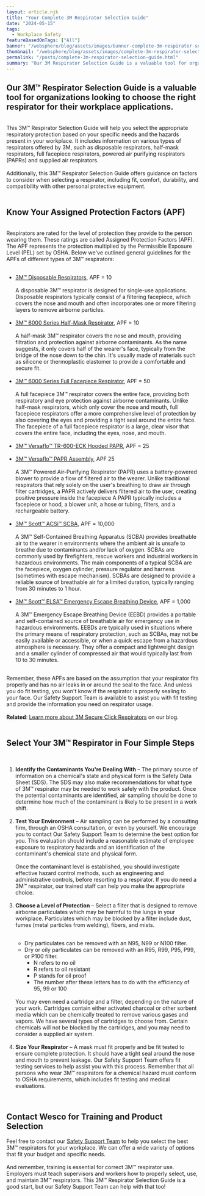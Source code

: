 ```yaml
---
layout: article.njk
title: "Your Complete 3M Respirator Selection Guide"
date: "2024-05-15"
tags:
  - Workplace Safety
featureBasedOnTags: ["All"]
banner: "/websphere/blog/assets/images/banner-complete-3m-respirator-selection-guide.webp"
thumbnail: "/websphere/blog/assets/images/complete-3m-respirator-selection-guide.webp"
permalink: "/posts/complete-3m-respirator-selection-guide.html"
summary: "Our 3M Respirator Selection Guide is a valuable tool for organizations looking to choose the right respirator for their workplace applications."
---
```


<h2 class="intro">Our 3M&#8482; Respirator Selection Guide is a valuable tool for organizations looking to choose the right respirator for their workplace applications.</h2>
<br>
This 3M&#8482; Respirator Selection Guide will help you select the appropriate respiratory protection based on your specific needs and the hazards present in your workplace. It includes information on various types of respirators offered by 3M, such as disposable respirators, half-mask respirators, full facepiece respirators, powered air purifying respirators (PAPRs) and supplied air respirators.
<br><br>
Additionally, this 3M&#8482; Respirator Selection Guide offers guidance on factors to consider when selecting a respirator, including fit, comfort, durability, and compatibility with other personal protective equipment.
<br><br>
<h2>Know Your Assigned Protection Factors (APF)</h2>
<br>
Respirators are rated for the level of protection they provide to the person wearing them. These ratings are called Assigned Protection Factors (APF). The APF represents the protection multiplied by the Permissible Exposure Level (PEL) set by OSHA. Below we've outlined general guidelines for the APFs of different types of 3M&#8482; respirators:
<br><br>
<ul>
<li><a href="https://www.conney.com/style/3m-disposable-respirators?PMWTNO=000000000327181&utm_medium=3m-respirator-selection-guide&utm_source=Blog&utm_campaign=3M">3M&#8482; Disposable Respirators</a>, APF = 10
<br><br>
A disposable 3M&#8482; respirator is designed for single-use applications. Disposable respirators typically consist of a filtering facepiece, which covers the nose and mouth and often incorporates one or more filtering layers to remove airborne particles.
</li>
<br>
<li>
<a href="https://www.conney.com/style/3m-6000-series-half-mask-respirator?PMWTNO=000000000314033&utm_medium=3m-respirator-selection-guide&utm_source=Blog&utm_campaign=3M">3M&#8482; 6000 Series Half-Mask Respirator</a>, APF = 10
<br><br>
A half-mask 3M&#8482; respirator covers the nose and mouth, providing filtration and protection against airborne contaminants. As the name suggests, it only covers half of the wearer's face, typically from the bridge of the nose down to the chin. It's usually made of materials such as silicone or thermoplastic elastomer to provide a comfortable and secure fit.
</li>
<br>
<li>
<a href="https://www.conney.com/style/3m-6000-series-full-facepiece-respirator?utm_medium=3m-respirator-selection-guide&utm_source=Blog&utm_campaign=3M">3M&#8482; 6000 Series Full Facepiece Respirator</a>, APF = 50
<br><br>
A full facepiece 3M&#8482; respirator covers the entire face, providing both respiratory and eye protection against airborne contaminants. Unlike half-mask respirators, which only cover the nose and mouth, full facepiece respirators offer a more comprehensive level of protection by also covering the eyes and providing a tight seal around the entire face. The facepiece of a full facepiece respirator is a large, clear visor that covers the entire face, including the eyes, nose, and mouth.
</li>
<br>
<li>
<a href="https://www.conney.com/product/3m-versaflo-easy-clean-papr-kit-tr-600-eck?utm_medium=3m-respirator-selection-guide&utm_source=Blog&utm_campaign=3M">3M&#8482; Versaflo&#8482; TR-600-ECK Hooded PAPR</a>, APF = 25
</li>
<br>
<li>
<a href="https://www.conney.com/style/3m-versaflo-papr-assembly?utm_medium=3m-respirator-selection-guide&utm_source=Blog&utm_campaign=3M">3M&#8482; Versaflo&#8482; PAPR Assembly</a>, APF 25
<br><br>
A 3M&#8482; Powered Air-Purifying Respirator (PAPR) uses a battery-powered blower to provide a flow of filtered air to the wearer. Unlike traditional respirators that rely solely on the user's breathing to draw air through filter cartridges, a PAPR actively delivers filtered air to the user, creating positive pressure inside the facepiece A PAPR typically includes a facepiece or hood, a blower unit, a hose or tubing, filters, and a rechargeable battery. 
</li>
<br>
<li>
<a href="https://www.conney.com/product/scott-acsi-scba-aluminum-cylinder-facepiece-not-included-30-minute-service-life?PMWTNO=000000000314289&utm_medium=3m-respirator-selection-guide&utm_source=Blog&utm_campaign=3M">3M&#8482; Scott&#8482; ACSi&#8482; SCBA</a>, APF = 10,000
<br><br>
A 3M&#8482; Self-Contained Breathing Apparatus (SCBA) provides breathable air to the wearer in environments where the ambient air is unsafe to breathe due to contaminants and/or lack of oxygen. SCBAs are commonly used by firefighters, rescue workers and industrial workers in hazardous environments. The main components of a typical SCBA are the facepiece, oxygen cylinder, pressure regulator and harness (sometimes with escape mechanism). SCBAs are designed to provide a reliable source of breathable air for a limited duration, typically ranging from 30 minutes to 1 hour.
</li>
<br>
<li>
<a href="https://www.conney.com/style/3m-scott-elsa-emergency-escape-breathing-device-n?PMWTNO=000000000381326&utm_medium=3m-respirator-selection-guide&utm_source=Blog&utm_campaign=3M">3M&#8482; Scott&#8482; ELSA&#8482; Emergency Escape Breathing Device</a>, APF = 1,000
<br><br>
A 3M&#8482; Emergency Escape Breathing Device (EEBD) provides a portable and self-contained source of breathable air for emergency use in hazardous environments. EEBDs are typically used in situations where the primary means of respiratory protection, such as SCBAs, may not be easily available or accessible, or when a quick escape from a hazardous atmosphere is necessary. They offer a compact and lightweight design and a smaller cylinder of compressed air that would typically last from 10 to 30 minutes.
</li>
</ul>
<br>
Remember, these APFs are based on the assumption that your respirator fits properly and has no air leaks in or around the seal to the face. And unless you do fit testing, you won't know if the respirator is properly sealing to your face. Our Safety Support Team is available to assist you with fit testing and provide the information you need on respirator usage.
<br><br>
<strong>Related</strong>: <a href="https://conney.com/websphere/blog/posts/3m-secure-click-full-face-respirator-protection-that-clicks.html?utm_medium=3m-respirator-selection-guide&utm_source=Blog&utm_campaign=Conney">Learn more about 3M Secure Click Respirators</a> on our blog.
<br><br>
<h2>Select Your 3M&#8482; Respirator in Four Simple Steps</h2>
<br>
<ol>
    <li>
        <strong>Identify the Contaminants You're Dealing With</strong> &ndash; The primary source of information on a chemical's state and physical form is the Safety Data Sheet (SDS). The SDS may also make recommendations for what type of 3M&#8482; respirator may be needed to work safely with the product. Once the potential contaminants are identified, air sampling should be done to determine how much of the contaminant is likely to be present in a work shift.
    </li>
    <br>
    <li>
        <strong>Test Your Environment</strong> &ndash; Air sampling can be performed by a consulting firm, through an OSHA consultation, or even by yourself. We encourage you to contact Our Safety Support Team to determine the best option for you. This evaluation should include a reasonable estimate of employee exposure to respiratory hazards and an identification of the contaminant's chemical state and physical form.
    </li>
    <br>
    Once the contaminant level is established, you should investigate effective hazard control methods, such as engineering and administrative controls, before resorting to a respirator. If you do need a 3M&#8482; respirator, our trained staff can help you make the appropriate choice.
    <br><br>
    <li>
        <strong>Choose a Level of Protection</strong> &ndash; Select a filter that is designed to remove airborne particulates which may be harmful to the lungs in your workplace. Particulates which may be blocked by a filter include dust, fumes (metal particles from welding), fibers, and mists.
    </li>
    <br>
    <ul>
        <li>
            Dry particulates can be removed with an N95, N99 or N100 filter.
        </li>
        <li>
            Dry or oily particulates can be removed with an R95, R99, P95, P99, or P100 filter.
            <ul>
                <li>N refers to no oil</li>
                <li>R refers to oil resistant</li>
                <li>P stands for oil proof</li>
                <li>The number after these letters has to do with the efficiency of 95, 99 or 100</li>
            </ul>
        </li>
    </ul>
    <br>
    You may even need a cartridge and a filter, depending on the nature of your work. Cartridges contain either activated charcoal or other sorbent media which can be chemically treated to remove various gases and vapors. We have several types of cartridges to choose from. Certain chemicals will not be blocked by the cartridges, and you may need to consider a supplied air system.
    <br><br>
    <li>
        <strong>Size Your Respirator</strong> &ndash; A mask must fit properly and be fit tested to ensure complete protection. It should have a tight seal around the nose and mouth to prevent leakage. Our Safety Support Team offers fit testing services to help assist you with this process. Remember that all persons who wear 3M&#8482; respirators for a chemical hazard must conform to OSHA requirements, which includes fit testing and medical evaluations.
    </li>
</ol>
<br>
<h2>Contact Wesco for Training and Product Selection</h2>
Feel free to contact our <a href="https://www.conney.com/pages/safetyservices?utm_medium=3m-respirator-selection-guide&utm_source=Blog&utm_campaign=Conney">Safety Support Team</a> to help you select the best 3M&#8482; respirators for your workplace. We can offer a wide variety of options that fit your budget and specific needs.
<br><br>
And remember, training is essential for correct 3M&#8482; respirator use. Employers must teach supervisors and workers how to properly select, use, and maintain 3M&#8482; respirators. This 3M&#8482; Respirator Selection Guide is a good start, but our Safety Support Team can help with that too!
